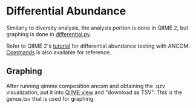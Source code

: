 # Differential Abundance

Similarly to diversity analysis, the analysis portion is done in QIIME 2, but graphing is done in [differential.py](differential.py). 

Refer to QIIME 2's [tutorial](https://docs.qiime2.org/2022.2/tutorials/moving-pictures/#differential-abundance-testing-with-ancom) for differential abundance testing with ANCOM. [Commands](qiime2/commands.md) is also available for reference. 

## Graphing
After running qimme composition ancom and obtaining the .qzv visualization, put it into [QIIME view](view.qiime2.org) and "download as TSV". This is the genus.tsv that is used for graphing. 
